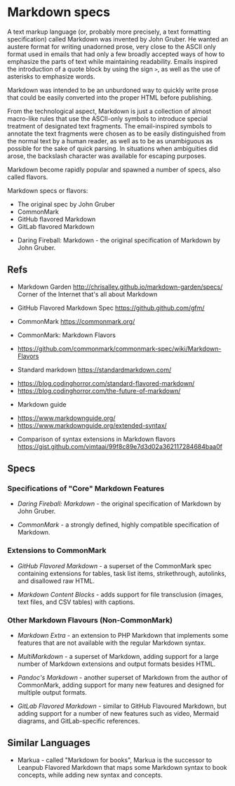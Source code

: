 # Markdown specs

A text markup language (or, probably more precisely, a text formatting specification) called Markdown was invented by John Gruber. He wanted an austere format for writing unadorned prose, very close to the ASCII only format used in emails that had only a few broadly accepted ways of how to emphasize the parts of text while maintaining readability. Emails inspired the introduction of a quote block by using the sign `>`, as well as the use of asterisks to emphasize words.

Markdown was intended to be an unburdoned way to quickly write prose that could be easily converted into the proper HTML before publishing.

From the technological aspect, Markdown is just a collection of almost macro-like rules that use the ASCII-only symbols to introduce special treatment of designated text fragments. The email-inspired symbols to annotate the text fragments were chosen as to be easily distinguished from the normal text by a human reader, as well as to be as unambiguous as possible for the sake of quick parsing. In situations when ambiguities did arose, the backslash character was available for escaping purposes.

Markdown become rapidly popular and spawned a number of specs, also called flavors.

Markdown specs or flavors:
- The original spec by John Gruber
- CommonMark
- GitHub flavored Markdown
- GitLab flavored Markdown


* Daring Fireball: Markdown - the original specification of Markdown by John Gruber.



## Refs

* Markdown Garden
http://chrisalley.github.io/markdown-garden/specs/
Corner of the Internet that's all about Markdown

* GitHub Flavored Markdown Spec
https://github.github.com/gfm/

* CommonMark
https://commonmark.org/

* CommonMark: Markdown Flavors
- https://github.com/commonmark/commonmark-spec/wiki/Markdown-Flavors

* Standard markdown
https://standardmarkdown.com/


- https://blog.codinghorror.com/standard-flavored-markdown/
- https://blog.codinghorror.com/the-future-of-markdown/

* Markdown guide
- https://www.markdownguide.org/
- https://www.markdownguide.org/extended-syntax/

* Comparison of syntax extensions in Markdown flavors
https://gist.github.com/vimtaai/99f8c89e7d3d02a362117284684baa0f


## Specs

### Specifications of "Core" Markdown Features

* *Daring Fireball: Markdown* - the original specification of Markdown by John Gruber.

* *CommonMark* - a strongly defined, highly compatible specification of Markdown.

### Extensions to CommonMark

* *GitHub Flavored Markdown* - a superset of the CommonMark spec containing extensions for tables, task list items, strikethrough, autolinks, and disallowed raw HTML.

* *Markdown Content Blocks* - adds support for file transclusion (images, text files, and CSV tables) with captions.

### Other Markdown Flavours (Non-CommonMark)

* *Markdown Extra* - an extension to PHP Markdown that implements some features that are not available with the regular Markdown syntax.

* *MultiMarkdown* - a superset of Markdown, adding support for a large number of Markdown extensions and output formats besides HTML.

* *Pandoc's Markdown* - another superset of Markdown from the author of CommonMark, adding support for many new features and designed for multiple output formats.

* *GitLab Flavored Markdown* - similar to GitHub Flavoured Markdown, but adding support for a number of new features such as video, Mermaid diagrams, and GitLab-specific references.

## Similar Languages

* Markua - called "Markdown for books", Markua is the successor to Leanpub Flavored Markdown that maps some Markdown syntax to book concepts, while adding new syntax and concepts.
